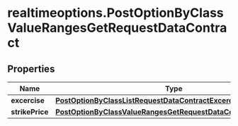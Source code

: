 # realtimeoptions.PostOptionByClassValueRangesGetRequestDataContract

## Properties

Name | Type | Description | Notes
------------ | ------------- | ------------- | -------------
**excercise** | [**PostOptionByClassListRequestDataContractExcercise**](PostOptionByClassListRequestDataContractExcercise.md) |  | [optional] 
**strikePrice** | [**PostOptionByClassValueRangesGetRequestDataContractStrikePrice**](PostOptionByClassValueRangesGetRequestDataContractStrikePrice.md) |  | [optional] 


